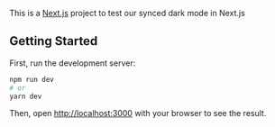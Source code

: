 This is a [Next.js](https://nextjs.org/) project to test our synced dark mode in Next.js

## Getting Started

First, run the development server:

```bash
npm run dev
# or
yarn dev
```

Then, open [http://localhost:3000](http://localhost:3000) with your browser to see the result.
